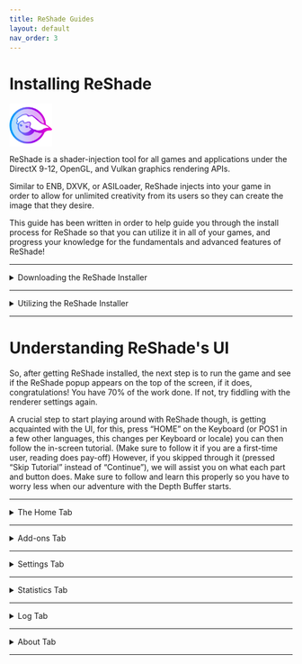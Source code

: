 ```yaml
---
title: ReShade Guides
layout: default
nav_order: 3
---
```


# Installing ReShade

<div>
<img style="max-width: 15%; display: block; padding-block: 0rem" src="./images/installing_reshade/rs_gradiant.png"/>
</div>

ReShade is a shader-injection tool for all games and applications under the DirectX 9-12, OpenGL, and Vulkan graphics rendering APIs.

Similar to ENB, DXVK, or ASILoader, ReShade injects into your game in order to allow for unlimited creativity from its users so they can create the image that they desire.

This guide has been written in order to help guide you through the install process for ReShade so that you can utilize it in all of your games, and progress your knowledge for the fundamentals and advanced features of ReShade!

------

<details markdown="block">
<summary>Downloading the ReShade Installer</summary>

To start, download the latest version of ReShade by navigating to the [homepage for ReShade](https://reshade.me/#download).<br>Once there, you need to scroll all the way down to the latest available versions to download.<br>There will be two builds of ReShade that are avaliable for the latest install of ReShade.

{: .warning}
Do not download ReShade Installers or DLLs from unofficial sources outside of the official ReShade website: [https://reshade.me](https://reshade.me)<br>Downloading and utilizing unofficial binaries can lead to various issues, including viruses.<br>**Be Cautious!**

<div class="figure">
<img style="max-width: 100%; display: block; padding-block: 1rem" src="./images/installing_reshade/rs_scroll.gif"/>
</div>

Once you are at the bottom of the site, you will be presented with two variations of the ReShade Installer.

There are large differences between these builds, and it is very important to understand what each build has to offer.

------

### Standard ReShade Build (Download ReShade x.x.x)

<div class="figure">
<img style="max-width: 100%; display: block; padding-block: 1rem" src="./images/installing_reshade/rs_standard_button.png"/>
</div>

The first build option for you to choose is ReShade's standard build. 

This build is specificially to be used in games that endorse online play and have implemented anti-cheat or anti-tamper systems. These security measures, prevalent in many MMO and modern FPS games, help maintain an even playing field by preventing it's players from cheating. Some game developers have even created sophisticated driver-level anti-cheat systems to deploy in popular games.The Standard Build of ReShade is suited for gamers who frequent multiplayer games or games fortified with such security measures. 

Some online games, including Dead by Daylight, PlayerUnknown's Battlegrounds, and Apex Legends, permit this build of ReShade to inject while having an anti-cheat system - this is due to ReShade cutting access to the add-ons, when an online connection in the game is present. 

This add-on functionality is what powers depth-based shaders like iMMERSE MXAO, iMMERSE Pro RTGI, and CinematicDOF - and without the add-on functionality, these shaders do not work properly.

Although this provides a secure gaming experience, it can easily restrict the capabilities of shaders and hamper the full extent of users attainable visual enhancements.

------

### Full Add-On Support ReShade Build (Download ReShade x.x.x with full add-on support)

<div class="figure">
<img style="max-width: 100%; display: block; padding-block: 1rem" src="./images/installing_reshade/rs_addon_button.png"/>
</div>

The second build option for you to choose is ReShade's full add-on support version. 

This build was designed primarily for single player games or games that don't use anti-cheat mechanisms. 

While it can be used in older games with less robust anti-cheats (for example: older Valve games using VAC or older idTech shooters using PunkBuster), you can still be putting yourself at risk of a ban. Therefore, we advise users to **be careful** and only inject this version in known games that do not list bans for ReShade or other graphics injections.

The largest difference in this version is the ability to use ReShade's add-on features. This version allows for ReShade users to utilize Add-ons (outside of Generic Depth) developed by community members. This version also allows you to utilize these Add-ons within a game that has a network connection. 

Add-ons are ReShade extensions that developers can code to maximize ReShade's potential. For reference, they can detect buffers in different ways or utilize various effects that tie deeply into your game. Addons other than Generic Depth are allowed in this version, but not the standard build of ReShade.

{: .warning }
The majority of the effects and add-ons are harmless, but if you deliberately use them for unfair advantages in games, you should expect a ban. There won't be any right to appeal since this is a clear violation - as ReShade modifies the game during runtime.

</details>

------

<details markdown="block">
<summary>Utilizing the ReShade Installer</summary>

Once launched, the installer will prompt you to select a game or application that you want to inject ReShade to. It's recommended to explore the additional options offered by the installer!
<div class="figure">
<img style="max-width: 100%; display: block; padding-block: 1rem" src="./images/installing_reshade/rs_game_list.png"/>
</div>
Beneath the game selection box, you'll notice a search bar and a "Browse..." button. These features allow you to locate the game's executable directly. Clicking on "Browse..." opens the File Explorer, where you can pick the exact executable file for your game. Keep in mind that Desktop shortcuts are not the same as the game's executable file.
<div class="figure">
<img style="max-width: 100%; display: block; padding-block: 1rem" src="./images/installing_reshade/rs_browse.png"/>
</div>
This method is particularly helpful if you're installing ReShade to a game downloaded from platforms like itch.io, older games without setup processes, or emulators such as DOSBox or Dolphin.

Once your game is selected properly, click the button labeled "Next..."

------

<details markdown="block">
<summary>Selecting the Rendering API in the ReShade Installer</summary>

Upon clicking next, you will be greeted with a new page that hosts a selection of renderer names. This part is very important in the install process as you will need to pick the correct one.

Below is general information in order to take a best guess - however, we recommend using websites like Steam and PCGamingWiki in order to search for your title and make the appropriate selection.

{: .important }
Please remember, if you choose the wrong rendering API, ReShade will not inject properly!


<div>
<img style="max-width: 50%; display: block; padding-block: 1rem" src="./images/installing_reshade/rs_dx9.png"/>
</div>
DirectX 9 was widely used from early 2005 to late 2012. Most modern titles will opt to use newer DirectX versions or other rendering APIs. However, some games can also use DirectX 9 as a legacy or fallback renderer.


------
<div>
<img style="max-width: 50%; display: block; padding-block: 1rem" src="./images/installing_reshade/rs_dx10_11_12.png"/>
</div>
DirectX 10 to DirectX 12 is widely used for most industry-standard engines, such as Unity or Unreal Engine, and modern AAA games. When in doubt, select this option, as it should work. If not, the rendering API of the game will be one of the latter options. It is very rare for a game post-2012 to not utilize one of the renderers below.


------
<div>
<img style="max-width: 50%; display: block; padding-block: 1rem" src="./images/installing_reshade/rs_ogl.png"/>
</div>
OpenGL is still used today; especially to a few game engines (Like Unity and Godot), applications (Such as emulators, video players) and a few old games, especially old idTech / id Software titles (Quake Series, DOOM, sourceports of games, a few tools), if DirectX didn’t work and the title doesn’t use any “legacy” rendering options (Such as Direct3D, Glide or anything pre-2000), this is the renderer you want.


------
<div>
<img style="max-width: 30%; display: block; padding-block: 1rem" src="./images/installing_reshade/rs_vk.png"/>
</div>
Vulkan is used as the main renderer for modern emulators (such as PS3, Switch, Xbox 360), and any recently released Bethesda / idSoftware titles (DOOM Eternal, DOOM 2016, Wolfenstein series.) Vulkan will be mandatory if used on Linux (via Wine) or with similar interfaces such as Steam’s Proton.

{: .important }
Installing ReShade using the Vulkan rendering API will require the ReShade installer to prompt the user for admin rights. This is due to the ReShade Installer needing to create a few files in the “ProgramData” folder of the PC and changes a few values in the registry. If you deny admin rights to the ReShade installer, installing ReShade for Vulkan will not work properly!

</details>

------

<details markdown="block">
<summary>Installing Presets with the ReShade Installer</summary>

Installing presets has been made miles easier with the ReShade installer! No longer will you have to worry about finding the specific shaders that are used in presets. When selecting the preset file in the ReShade installer under the preset install section, the ReShade installer will automatically select the proper shaders and repos that you need for it to work properly! Please keep in mind that this method will not work properly for your preset if the preset requires unique shaders and textures that come with the preset archive!
<div class="figure">
<img style="max-width: 100%; display: block; padding-block: 1rem" src="./images/installing_reshade/rs_preset.png"/>
</div>
In order to select the preset you want to install with ReShade, simply click the "Browse..." button on the bottom right hand corner of the ReShade installer.
<div class="figure">
<img style="max-width: 100%; display: block; padding-block: 1rem" src="./images/installing_reshade/rs_preset_browse.png"/>
</div>

{: .note }
ReShade presets will be in the form of {PresetName}.ini files.

</details>

------

<details markdown="block">
<summary>Installing Shaders with the ReShade Installer</summary>

Shaders are what makes ReShade so valuable to it's users. They're the effects that you can toggle on and configure to get the specific look you want per game!

That being said, finding shader collections can be difficult, as each Shader Developer has their own methods of storing and updating shaders - however, the ReShade installer has made this much easier for users wanting to utilize shaders made by Shader Developers. 

If you installed a preset, there will already be marks set in this portion of the installer - if not, it should be blank other than "Standard Effects."
<div class="figure">
<img style="max-width: 100%; display: block; padding-block: 1rem" src="./images/installing_reshade/rs_shader.png"/>
</div>

Each repository has two options for the user to select:
On the left hand side of the shader install portion of the ReShade installer window, you will notice a square tick, and a check tick. These two have different meanings. A square tick means that you are selectively installing the shaders from that repository, while a check tick means that you are getting all the shaders in the whole repository.

If you want to know more about the developer of each shader repository, you can also click the blue highlighted text where the repository name and author's name is, and it will open a page in your browser to their repository! Generally shader repositories have more information to each shader, and descriptions that might be valuable to a user.

Once you have the shaders selected that you want, simply click "Next"
<div class="figure">
<img style="max-width: 100%; display: block; padding-block: 1rem" src="./images/installing_reshade//rs_shader_select.png"/>
</div>
If you have selected the square tick for any shader repositories, you will be greeted with a "Select {shader repository name} files to install screen. Simply select the shaders that you want from that repository and click next!

</details>

------

<details markdown="block">
<summary>Finishing Up the Installation Process</summary>

When you are completely done with installing ReShade through the ReShade installer, you will be greeted with a screen saying that ReShade has installed successfully. Simply click "Finish" and launch your game!
<div class="figure">
<img style="max-width: 100%; display: block; padding-block: 1rem" src="./images/installing_reshade/rs_complete.png"/>
</div>


If you've done everything properly, ReShade will present a banner in game:
<div class="figure">
<img style="max-width: 100%; display: block; padding-block: 1rem" src="./images/installing_reshade/rs_game_banner.png"/>
</div>
</details>
</details>

------

# Understanding ReShade's UI

So, after getting ReShade installed, the next step is to run the game and see if the ReShade popup appears on the top of the screen, if it does, congratulations! You have 70% of the work done. If not, try fiddling with the renderer settings again. 

A crucial step to start playing around with ReShade though, is getting acquainted with the UI, for this, press “HOME” on the Keyboard (or POS1 in a few other languages, this changes per Keyboard or locale) you can then follow the in-screen tutorial. (Make sure to follow it if you are a first-time user, reading does pay-off) However, if you skipped through it (pressed “Skip Tutorial” instead of “Continue”), we will assist you on what each part and button does. Make sure to follow and learn this properly so you have to worry less when our adventure with the Depth Buffer starts.

------

<details markdown="block">
<summary>The Home Tab</summary>

The Home tab of ReShade is a critical section that houses many benifitial configuration items for the end user to discover.

<details markdown="block">
<summary>Current Preset</summary>

<div>
<img src="./images/understanding_reshade_ui/rsui_preset.png"/>
</div>
The highlighted portion in the image above shows what preset is currently active within ReShade. Presets are saved in the game directory by default, and the default name for them is always ReShadePreset.ini, you can create a new one by clicking on the “+” button, save it by clicking on the Diskette-icon button and switch between them using the arrow buttons. ReShade tries to automatically detect which ini is a Preset, so you won’t have problems with ReShade picking up the wrong ini as a preset.

</details>

------

<details markdown="block">
<summary>Effect List</summary>

<div>
<img src="./images/understanding_reshade_ui/rsui_effectlist.png"/>
</div>
The highlighted portion in the image above shows the effect list within ReShade's "Home" tab. This portion of the "Home" tab is where all of your installed shaders live within the ReShade UI. Your list may be bigger or smaller depending on the effects the preset you downloaded uses, or the effect packs you installed back at the ReShade setup.

</details>

------

<details markdown="block">
<summary>Global Pre-processor Definitions</summary>

<div>
<img src="./images/understanding_reshade_ui/rsui_globalpreprocessors.png"/>
</div>
The highlighted portion ion the image above shows the "Edit Global Preprocessor Definitions" button within the ReShade "Home" tab. Pre-Processor definitions are “flags” or toggles which define how an effect should behave before it gets loaded. It's often used to change various shader behaviors or compatibility. This is important. Once you click it, it should open a small window:
<div>
<img src="./images/understanding_reshade_ui/rsui_globalpreprocessors_window.png"/>
</div>
The first tab shows which defines are “Global”, which means that they will get applied to every preset. By default, ReShade leaves those configured to its own effects, but you might add, edit or remove by clicking on the “Plus” and “Minus” signs. Make sure to always know the name of the pre-processor definition you need to change, and its min and max values. Shaders usually have those in comments. So, you will need to open the FX files with a advanced text editor to help with reading (Such as Notepad++).
<div>
<img src="./images/understanding_reshade_ui/rsui_globalpreprocessors_current_preset.png"/>
</div>
The second tab shows which defines are valid for the “Current Preset”, which means they will change or reset to what is the shader’s default or the Global value for them when the preset is changed. This is useful if different presets use different pre-load values.

{: .note}
With a default ReShade preset, this tab will be blank

</details>

------

<details markdown="block">
<summary>Effect Parameters</summary>
 
<div>
<img src="./images/understanding_reshade_ui/rsui_effect_params.png"/>
</div>
The image above shows you the location of shader's effect parameters. When you enable a shader within ReShade, its options and parameters will appear there. Changes made here are changed in real-time, so you can always have the window a bit to the side to see what exactly is being altered on the image.

</details>

----------------

<details markdown="block">
<summary>Reload Button</summary>

<div>
<img src="./images/understanding_reshade_ui/rsui_reload.png"/>
</div>
This button, highlighted within the image above, forces ReShade to re-read the files on the Shaders and Textures folder, and add / include newly installed effects there, without having to quit and open the game again. This is also useful to see changes made to the shader code while programming.

</details>

----------------

<details markdown="block">
<summary>Performance Mode</summary>

<div>
<img src="./images/understanding_reshade_ui/rsui_performance_mode.png"/>
</div>
This setting, highlighted within the image shown above, optimizes the compilation functions and how ReShade runs in the memory, making it less impactful on performance. Note that this will prevent edits to be made on the shaders and that some effects might not work well with it. In this case, you should always let the shader author know if there are any issues with the Performance Mode.

</details>
</details>

------

<details markdown="block">
<summary>Add-ons Tab</summary>

<div>
<img src="./images/understanding_reshade_ui/rsui_addons_tab.png"/>
</div>
This tab, highlighted in the image above, controls how each installed ReShade “Addon” works, by default, only “Generic Depth” is installed. Which is responsible on getting the depth buffer and selecting the correct one, we’ll look deeper into it later, for now, just know that this exists and can be used to control how each ReShade extension behaves.

</details>

-----

<details markdown="block">
<summary>Settings Tab</summary>

<div>
<img src="./images/understanding_reshade_ui/rsui_settings_tab.png"/>
</div>
This tab, highlighted in the image above, controls various important ReShade options, such as where the directories for Shaders are, the keys to open the menu, change between effects, FPS meter options , window theme and etcetera. Make sure to read through them all and experiment to make yourself more comfortable with the UI.

</details>

-----

<details markdown="block">
<summary>Statistics Tab</summary>

<div>
<img src="./images/understanding_reshade_ui/rsui_stats_tab.png"/>
</div>
This tab, highlighted in the image above, shows performance metrics, what the effects are using, how much they are consuming, how they are looking on each pass, how they work… Usually, you won’t need to look there much unless you are developing or measuring a shader’s performance.

</details>

-----

<details markdown="block">
<summary>Log Tab</summary>

<div>
<img src="./images/understanding_reshade_ui/rsui_log_tab.png"/>
</div>
This tab, highlighted in the image above, shows ReShade’s “Log”, which writes how loading the shaders and ReShade itself went. If there are any errors or problems with a shader, they will be shown here, with YELLOW being a warning (incase an effect loaded, but certain functions and code could be better written or was changed during load), and RED being a error (Critical, prevented an effect from loading, usually followed by a description of the error), this is a very important tool for developers when they make their shaders, so if you see anything wrong, and you think a error or warning might be relevant, make sure to send them the resulting text, or sending the log file (all LOGs get saved on the game directory as ReShade.log, please note that the logs will be cleaned up once you leave and start the game again, so make sure to leave the game, send the log, and then send again to prevent loss of information).

</details>

-----


<details markdown="block">
<summary>About Tab</summary>

<div>
<img src="./images/understanding_reshade_ui/rsui_about_tab.png"/>
</div>
This tab, highlighted in the image above, shows the credits of who worked / works in the development of ReShade, licenses, other code it used for its development and such. Mostly a formality.

</details>

-----
